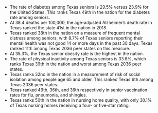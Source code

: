 * The rate of diabetes among Texas seniors is 29.5% versus 23.9% for the United States. This ranks Texas 49th in the nation for the diabetes rate among seniors.
* At 38.4 deaths per 100,000, the age-adjusted Alzheimer’s death rate in Texas ranked the state 41st in the nation in 2018.
* Texas ranked 38th in the nation on a measure of frequent mental distress among seniors, with 8.7% of Texas seniors reporting their mental health was not good 14 or more days in the past 30 days. Texas ranked 11th among Texas 2036 peer states on this measure.
* At 35.3%, the Texas senior obesity rate is the highest in the nation.
* The rate of physical inactivity among Texas seniors is 33.6%, which ranks Texas 39th in the nation and worst among Texas 2036 peer states.
* Texas ranks 32nd in the nation in a measurement of risk of social isolation among people age 65 and older. This ranked Texas 6th among Texas 2036 peer states.
* Texas ranked 49th, 36th, and 36th respectively in senior vaccination rates for flu, pneumonia, and shingles.
* Texas ranks 50th in the nation in nursing home quality, with only 30.1% of Texas nursing homes receiving a four- or five-star rating.  
